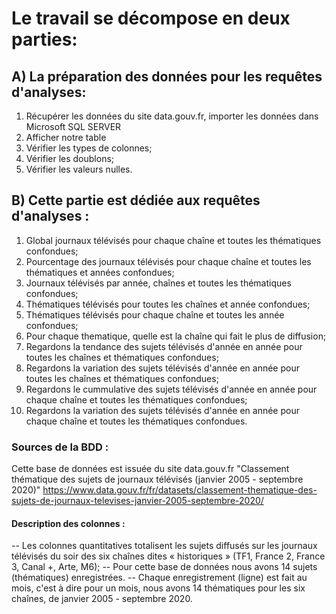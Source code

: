# Le travail se décompose en deux parties:

## A)  La préparation des données pour les requêtes d'analyses:

 1) Récupérer les données du site data.gouv.fr, importer les données dans Microsoft SQL SERVER
 2) Afficher notre table
 3) Vérifier les types de colonnes;
 4) Vérifier les doublons;
 5) Vérifier les valeurs nulles.

## B) Cette partie est dédiée aux requêtes d'analyses :

 1) Global journaux télévisés pour chaque chaîne et toutes les thématiques confondues;
 2) Pourcentage des journaux télévisés pour chaque chaîne et toutes les thématiques et années confondues;
 3) Journaux télévisés par année, chaînes et toutes les thématiques confondues;
 4) Thématiques télévisés pour toutes les chaînes et année confondues;
 5) Thématiques télévisés pour chaque chaîne et toutes les année confondues;
 6) Pour chaque thematique, quelle est la chaîne qui fait le plus de diffusion;
 7) Regardons la tendance des sujets télévisés d'année en année pour  toutes les chaînes et thématiques confondues;
 8) Regardons la variation des sujets télévisés d'année en année pour toutes les chaînes et thématiques confondues;
 9) Regardons le cummulative des sujets télévisés d'année en année pour chaque chaîne et toutes les thématiques confondues;
 10) Regardons la variation des sujets télévisés d'année en année pour chaque chaîne et toutes les thématiques confondues.
 
### Sources de la BDD :

Cette base de données est issuée du site data.gouv.fr
"Classement thématique des sujets de journaux télévisés (janvier 2005 - septembre 2020)"
https://www.data.gouv.fr/fr/datasets/classement-thematique-des-sujets-de-journaux-televises-janvier-2005-septembre-2020/


#### Description des colonnes : 

-- Les colonnes quantitatives totalisent les sujets diffusés sur les journaux télévisés du soir des six chaînes dites « historiques » (TF1, France 2, France 3, Canal +, Arte, M6);
-- Pour cette base de données nous avons 14 sujets (thématiques) enregistrées.
-- Chaque enregistrement (ligne) est fait au mois, c'est à dire pour un mois, nous avons 14 thématiques pour les six chaînes, de janvier 2005 - septembre 2020.

